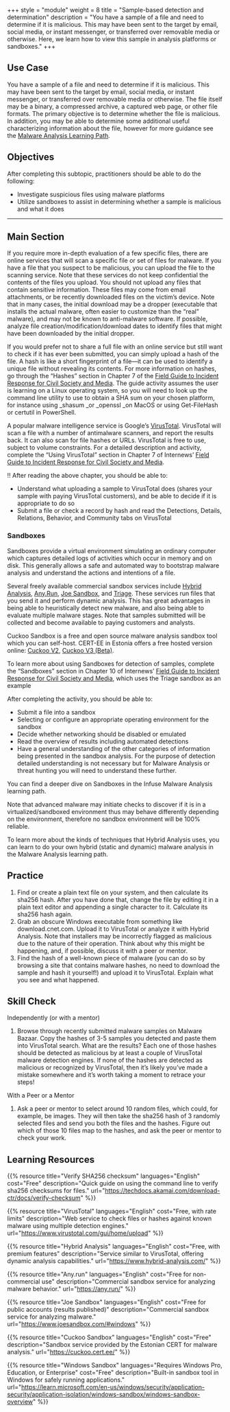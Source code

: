 +++
style = "module"
weight = 8
title = "Sample-based detection and determination"
description = "You have a sample of a file and need to determine if it is malicious. This may have been sent to the target by email, social media, or instant messenger, or transferred over removable media or otherwise. Here, we learn how to view this sample in analysis platforms or sandboxes."
+++

## Use Case

You have a sample of a file and need to determine if it is malicious. This may have been sent to the target by email, social media, or instant messenger, or transferred over removable media or otherwise. The file itself may be a binary, a compressed archive, a captured web page, or other file formats. The primary objective is to determine whether the file is malicious. In addition, you may be able to determine some additional useful characterizing information about the file, however for more guidance see the [Malware Analysis Learning Path](/en/learning-path/3/).

## Objectives

After completing this subtopic, practitioners should be able to do the following:

- Investigate suspicious files using malware platforms
- Utilize sandboxes to assist in determining whether a sample is malicious and what it does

---
## Main Section
If you require more in-depth evaluation of a few specific files, there are online services that will scan a specific file or set of files for malware. If you have a file that you suspect to be malicious, you can upload the file to the scanning service. Note that these services do not keep confidential the contents of the files you upload. You should not upload any files that contain sensitive information. These files may come from email attachments, or be recently downloaded files on the victim’s device. Note that in many cases, the initial download may be a dropper (executable that installs the actual malware, often easier to customize than the “real” malware), and may not be known to anti-malware software. If possible, analyze file creation/modification/download dates to identify files that might have been downloaded by the initial dropper.

If you would prefer not to share a full file with an online service but still want to check if it has ever been submitted, you can simply upload a hash of the file. A hash is like a short fingerprint of a file—it can be used to identify a unique file without revealing its contents. For more information on hashes, go through the “Hashes” section in Chapter 7 of the [Field Guide to Incident Response for Civil Society and Media](https://internews.org/resource/field-guide-to-incident-response-for-civil-society-and-media/). The guide activity assumes the user is learning on a Linux operating system, so you will need to look up the command line utility to use to obtain a SHA sum on your chosen platform, for instance using \_shasum \_or \_openssl \_on MacOS or using Get-FileHash or certutil in PowerShell.

A popular malware intelligence service is Google’s [VirusTotal](https://www.virustotal.com/). VirusTotal will scan a file with a number of antimalware scanners, and report the results back. It can also scan for file hashes or URLs. VirusTotal is free to use, subject to volume constraints. For a detailed description and activity, complete the “Using VirusTotal” section in Chapter 7 of Internews’ [Field Guide to Incident Response for Civil Society and Media](https://internews.org/resource/field-guide-to-incident-response-for-civil-society-and-media/).

‼️ After reading the above chapter, you should be able to:

- Understand what uploading a sample to VirusTotal does (shares your sample with paying VirusTotal customers), and be able to decide if it is appropriate to do so
- Submit a file or check a record by hash and read the Detections, Details, Relations, Behavior, and Community tabs on VirusTotal

### Sandboxes

Sandboxes provide a virtual environment simulating an ordinary computer which captures detailed logs of activities which occur in memory and on disk. This generally allows a safe and automated way to bootstrap malware analysis and understand the actions and intentions of a file.

Several freely available commercial sandbox services include [Hybrid Analysis](https://www.hybrid-analysis.com/), [Any.Run](https://any.run/), [Joe Sandbox](https://www.joesandbox.com/), and [Triage](https://tria.ge/). These services run files that you send it and perform dynamic analysis. This has great advantages in being able to heuristically detect new malware, and also being able to evaluate multiple malware stages. Note that samples submitted will be collected and become available to paying customers and analysts.

Cuckoo Sandbox is a free and open source malware analysis sandbox tool which you can self-host. CERT-EE in Estonia offers a free hosted version online: [Cuckoo V2](https://cuckoo.cert.ee/), [Cuckoo V3 (Beta)](https://cuckoo-hatch.cert.ee/).

To learn more about using Sandboxes for detection of samples, complete the “Sandboxes” section in Chapter 10 of Internews’ [Field Guide to Incident Response for Civil Society and Media](https://internews.org/resource/field-guide-to-incident-response-for-civil-society-and-media/), which uses the Triage sandbox as an example

After completing the activity, you should be able to:

- Submit a file into a sandbox
- Selecting or configure an appropriate operating environment for the sandbox
- Decide whether networking should be disabled or emulated
- Read the overview of results including automated detections
- Have a general understanding of the other categories of information being presented in the sandbox analysis. For the purpose of detection detailed understanding is not necessary but for Malware Analysis or threat hunting you will need to understand these further.

You can find a deeper dive on Sandboxes in the Infuse Malware Analysis learning path.

Note that advanced malware may initiate checks to discover if it is in a virtualized/sandboxed environment thus may behave differently depending on the environment, therefore no sandbox environment will be 100% reliable.

To learn more about the kinds of techniques that Hybrid Analysis uses, you can learn to do your own hybrid (static and dynamic) malware analysis in the Malware Analysis learning path.

## Practice

1. Find or create a plain text file on your system, and then calculate its sha256 hash. After you have done that, change the file by editing it in a plain text editor and appending a single character to it. Calculate its sha256 hash again.
2. Grab an obscure Windows executable from something like download.cnet.com. Upload it to VirusTotal or analyze it with Hybrid Analysis. Note that installers may be incorrectly flagged as malicious due to the nature of their operation. Think about why this might be happening, and, if possible, discuss it with a peer or mentor.
3. Find the hash of a well-known piece of malware (you can do so by browsing a site that contains malware hashes, no need to download the sample and hash it yourself!) and upload it to VirusTotal. Explain what you see and what happened.

## Skill Check

Independently (or with a mentor)

1. Browse through recently submitted malware samples on Malware Bazaar. Copy the hashes of 3-5 samples you detected and paste them into VirusTotal search. What are the results? Each one of those hashes should be detected as malicious by at least a couple of VirusTotal malware detection engines. If none of the hashes are detected as malicious or recognized by VirusTotal, then it’s likely you’ve made a mistake somewhere and it’s worth taking a moment to retrace your steps!

With a Peer or a Mentor

1. Ask a peer or mentor to select around 10 random files, which could, for example, be images. They will then take the sha256 hash of 3 randomly selected files and send you both the files and the hashes. Figure out which of those 10 files map to the hashes, and ask the peer or mentor to check your work.


## Learning Resources

{{% resource title="Verify SHA256 checksum" languages="English" cost="Free" description="Quick guide on using the command line to verify sha256 checksums for files." url="https://techdocs.akamai.com/download-ctr/docs/verify-checksum" %}}

{{% resource title="VirusTotal" languages="English" cost="Free, with rate limits" description="Web service to check files or hashes against known malware using multiple detection engines." url="https://www.virustotal.com/gui/home/upload" %}}

{{% resource title="Hybrid Analysis" languages="English" cost="Free, with premium features" description="Service similar to VirusTotal, offering dynamic analysis capabilities." url="https://www.hybrid-analysis.com/" %}}

{{% resource title="Any.run" languages="English" cost="Free for non-commercial use" description="Commercial sandbox service for analyzing malware behavior." url="https://any.run/" %}}

{{% resource title="Joe Sandbox" languages="English" cost="Free for public accounts (results published)" description="Commercial sandbox service for analyzing malware." url="https://www.joesandbox.com/#windows" %}}

{{% resource title="Cuckoo Sandbox" languages="English" cost="Free" description="Sandbox service provided by the Estonian CERT for malware analysis." url="https://cuckoo.cert.ee/" %}}

{{% resource title="Windows Sandbox" languages="Requires Windows Pro, Education, or Enterprise" cost="Free" description="Built-in sandbox tool in Windows for safely running applications." url="https://learn.microsoft.com/en-us/windows/security/application-security/application-isolation/windows-sandbox/windows-sandbox-overview" %}}
